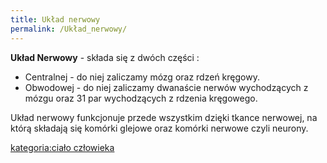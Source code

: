 ```yaml
---
title: Układ nerwowy
permalink: /Układ_nerwowy/
---
```


**Układ Nerwowy** - składa się z dwóch części :

-   Centralnej - do niej zaliczamy mózg oraz rdzeń kręgowy.
-   Obwodowej - do niej zaliczamy dwanaście nerwów wychodzących z mózgu oraz 31 par wychodzących z rdzenia kręgowego.

Układ nerwowy funkcjonuje przede wszystkim dzięki tkance nerwowej, na którą składają się komórki glejowe oraz komórki nerwowe czyli neurony.

[kategoria:ciało człowieka](/kategoria:ciało_człowieka "wikilink")